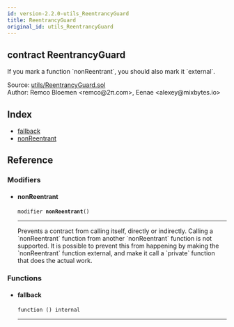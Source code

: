 ```yaml
---
id: version-2.2.0-utils_ReentrancyGuard
title: ReentrancyGuard
original_id: utils_ReentrancyGuard
---
```


<div class="contract-doc"><div class="contract"><h2 class="contract-header"><span class="contract-kind">contract</span> ReentrancyGuard</h2><p class="description">If you mark a function `nonReentrant`, you should also mark it `external`.</p><div class="source">Source: <a href="https://github.com/OpenZeppelin/zeppelin-solidity/blob/v2.2.0/contracts/utils/ReentrancyGuard.sol" target="_blank">utils/ReentrancyGuard.sol</a></div><div class="author">Author: Remco Bloemen &lt;remco@2π.com&gt;, Eenae &lt;alexey@mixbytes.io&gt;</div></div><div class="index"><h2>Index</h2><ul><li><a href="utils_ReentrancyGuard.html#">fallback</a></li><li><a href="utils_ReentrancyGuard.html#nonReentrant">nonReentrant</a></li></ul></div><div class="reference"><h2>Reference</h2><div class="modifiers"><h3>Modifiers</h3><ul><li><div class="item modifier"><span id="nonReentrant" class="anchor-marker"></span><h4 class="name">nonReentrant</h4><div class="body"><code class="signature">modifier <strong>nonReentrant</strong><span>() </span></code><hr/><div class="description"><p>Prevents a contract from calling itself, directly or indirectly. Calling a `nonReentrant` function from another `nonReentrant` function is not supported. It is possible to prevent this from happening by making the `nonReentrant` function external, and make it call a `private` function that does the actual work.</p></div></div></div></li></ul></div><div class="functions"><h3>Functions</h3><ul><li><div class="item function"><span id="fallback" class="anchor-marker"></span><h4 class="name">fallback</h4><div class="body"><code class="signature">function <strong></strong><span>() </span><span>internal </span></code><hr/></div></div></li></ul></div></div></div>
